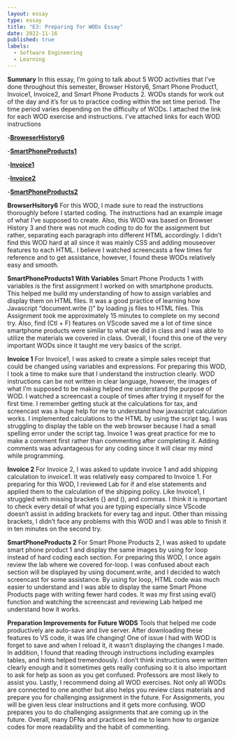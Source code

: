 ```yaml
---
layout: essay
type: essay
title: "E3: Preparing for WODs Essay"
date: 2022-11-16
published: true
labels:
  - Software Engineering
  - Learning
---
```

**Summary**
In this essay, I’m going to talk about 5 WOD activities that I’ve done throughout this semester, Browser History6, Smart Phone Product1, Invoice1, Invoice2, and Smart Phone Products 2. WODs stands for work out of the day and it’s for us to practice coding within the set time period. The time period varies depending on the difficulty of WODs. I attached the link for each WOD exercise and instructions. I've attached links for each WOD instructions

-[**BroweserHistory6**](https://dport96.github.io/ITM352/morea/040.dynamic-web-pages/experience-browserhistory6.html)

-[**SmartPhoneProducts1**](https://dport96.github.io/ITM352/morea/050.variables_data_types/experience-SmartPhoneProducts1_variables.html)

-[**Invoice1**](https://dport96.github.io/ITM352/morea/060.expressions-operators/experience-invoice1.html)

-[**Invoice2**](https://dport96.github.io/ITM352/morea/070.flow-control-I/experience-invoice2.html)

-[**SmartPhoneProducts2**](https://dport96.github.io/ITM352/morea/080.flow-control-II/experience-SmartPhoneProducts2.html)

**BrowserHsitory6**
For this WOD, I made sure to read the instructions thoroughly before I started coding. The instructions had an example image of what I’ve supposed to create. Also, this WOD was based on Browser History 3 and there was not much coding to do for the assignment but rather, separating each paragraph into different HTML accordingly. I didn’t find this WOD hard at all since it was mainly CSS and adding mouseover features to each HTML. I believe I watched screencasts a few times for reference and to get assistance, however, I found these WODs relatively easy and smooth.   

**SmartPhoneProducts1 With Variables**
Smart Phone Products 1 with variables is the first assignment I worked on with smartphone products. This helped me build my understanding of how to assign variables and display them on HTML files. It was a good practice of learning how Javascript “document.write ()“ by loading js files to HTML files. This Assignment took me approximately 15 minutes to complete on my second try. Also, find (Ctl + F) features on VScode saved me a lot of time since smartphone products were similar to what we did in class and I was able to utilize the materials we covered in class. Overall, I found this one of the very important WODs since it taught me very basics of the script. 

**Invoice 1**
For Invoice1, I was asked to create a simple sales receipt that could be changed using variables and expressions. For preparing this WOD, I took a time to make sure that I understand the instruction clearly. WOD instructions can be not written in clear language, however, the images of what I’m supposed to be making helped me understand the purpose of WOD. I watched a screencast a couple of times after trying it myself for the first time. I remember getting stuck at the calculations for tax, and screencast was a huge help for me to understand how javascript calculation works. I implemented calculations to the HTML by using the script tag. I was struggling to display the table on the web browser because I had a small spelling error under the script tag. Invoice 1 was great practice for me to make a comment first rather than commenting after completing it. Adding comments was advantageous for any coding since it will clear my mind while programming. 

**Invoice 2**
For Invoice 2, I was asked to update invoice 1 and add shipping calculation to invoice1. It was relatively easy compared to Invoice 1. For preparing for this WOD, I reviewed Lab for if and else statements and applied them to the calculation of the shipping policy. Like Invoice1, I struggled with missing brackets {} and (), and commas. I think it is important to check every detail of what you are typing especially since VScode doesn’t assist in adding brackets for every tag and input. Other than missing brackets, I didn’t face any problems with this WOD and I was able to finish it in ten minutes on the second try.   

**SmartPhoneProducts 2**
For Smart Phone Products 2, I was asked to update smart phone product 1 and display the same images by using for loop instead of hard coding each section. For preparing this WOD, I once again review the lab where we covered for-loop. I was confused about each section will be displayed by using document.write, and I decided to watch screencast for some assistance. By using for loop, HTML code was much easier to understand and I was able to display the same Smart Phone Products page with writing fewer hard codes. It was my first using eval() function and watching the screencast and reviewing Lab helped me understand how it works. 

**Preparation Improvements for Future WODS**
Tools that helped me code productively are auto-save and live server. After downloading these features to VS code, it was life changing! One of issue I had with WOD is forget to save and when I reload it, it wasn’t displaying the changes I made. 
In addition, I found that reading through instructions including examples tables, and hints helped tremendously. I don’t think instructions were written clearly enough and it sometimes gets really confusing so it is also important to ask for help as soon as you get confused. Professors are most likely to assist you. 
Lastly, I recommend doing all WOD exercises. Not only all WODs are connected to one another but also helps you review class materials and prepare you for challenging assignment in the future. For Assignments, you will be given less clear instructions and it gets more confusing. WOD prepares you to do challenging assignments that are coming up in the future. Overall, many DFNs and practices led me to learn how to organize codes for more readability and the habit of commenting. 


